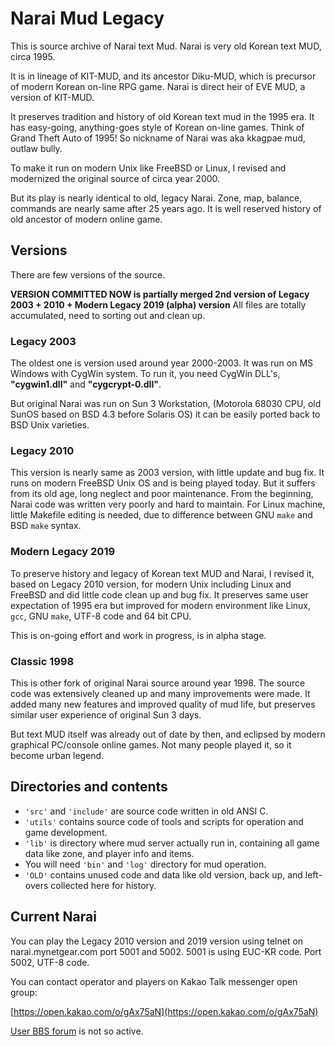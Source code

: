 Narai Mud Legacy
======================

This is source archive of Narai text Mud.
Narai is very old Korean text MUD, circa 1995.

It is in lineage of KIT-MUD, and its ancestor Diku-MUD, which is 
precursor of modern Korean on-line RPG game.
Narai is direct heir of EVE MUD, a version of KIT-MUD.

It preserves tradition and history of old Korean text mud in the 1995 era.
It has easy-going, anything-goes style of Korean on-line games.
Think of Grand Theft Auto of 1995!
So nickname of Narai was aka kkagpae mud, outlaw bully.

To make it run on modern Unix like FreeBSD or Linux,
I revised and modernized the original source of circa year 2000.

But its play is nearly identical to old, legacy Narai.
Zone, map, balance, commands are nearly same after 25 years ago.
It is well reserved history of old ancestor of modern online game.

## Versions

There are few versions of the source.

**VERSION COMMITTED NOW is partially merged 2nd version of
Legacy 2003 + 2010 + Modern Legacy 2019 (alpha) version**
All files are totally accumulated, need to sorting out and clean up. 

### Legacy 2003

The oldest one is version used around year 2000-2003.
It was run on MS Windows with CygWin system.
To run it, you need CygWin DLL's,
**"cygwin1.dll"** and **"cygcrypt-0.dll"**.

But original Narai was run on Sun 3 Workstation,
(Motorola 68030 CPU, old SunOS based on BSD 4.3 before Solaris OS)
it can be easily ported back to BSD Unix varieties.

### Legacy 2010

This version is nearly same as 2003 version, with little update and bug fix.
It runs on modern FreeBSD Unix OS and is being played today.
But it suffers from its old age, long neglect and poor maintenance.
From the beginning, Narai code was written very poorly and hard to maintain. 
For Linux machine, little Makefile editing is needed,
due to difference between GNU `make` and BSD `make` syntax.

### Modern Legacy 2019

To preserve history and legacy of Korean text MUD and Narai,
I revised it, based on Legacy 2010 version, for modern Unix
including Linux and FreeBSD and did little code clean up and bug fix.
It preserves same user expectation of 1995 era
but improved for modern environment like Linux, `gcc`, GNU `make`,
UTF-8 code and 64 bit CPU.

This is on-going effort and work in progress, is in alpha stage.

### Classic 1998

This is other fork of original Narai source around year 1998.
The source code was extensively cleaned up and many improvements were made.
It added many new features and improved quality of mud life,
but preserves similar user experience of original Sun 3 days.

But text MUD itself was already out of date by then,
and eclipsed by modern graphical PC/console online games.
Not many people played it, so it become urban legend.

## Directories and contents

* `'src'` and `'include'` are source code written in old ANSI C.
* `'utils'` contains source code of tools and scripts
  for operation and game development.
* `'lib'` is directory where mud server actually run in, 
  containing all game data like zone, and player info and items.
* You will need `'bin'` and `'log'` directory for mud operation.
* `'OLD'` contains unused code and data like old version,
  back up, and left-overs collected here for history. 
 
## Current Narai

You can play the Legacy 2010 version and 2019 version
using telnet on narai.mynetgear.com port 5001 and 5002.
5001 is using EUC-KR code. Port 5002, UTF-8 code.

You can contact operator and players on Kakao Talk messenger open group:

[https://open.kakao.com/o/gAx75aN](https://open.kakao.com/o/gAx75aN)

[User BBS forum](http://narai.forumkorean.com) is not so active.

